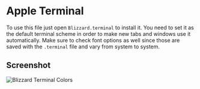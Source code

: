 # Apple Terminal

To use this file just open `Blizzard.terminal` to install it. You need to set it
as the default terminal scheme in order to make new tabs and windows use it
automatically. Make sure to check font options as well since those are saved
with the `.terminal` file and vary from system to system.

## Screenshot

![Blizzard Terminal Colors](https://github.com/kelsin/blizzard-colors/raw/master/apple-terminal/terminal.png "Blizzard Terminal Colors")
